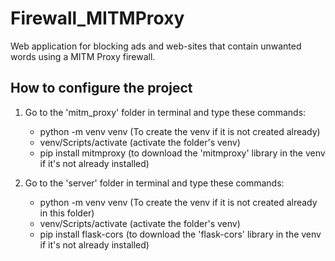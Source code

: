# Firewall_MITMProxy
Web application for blocking ads and web-sites that contain unwanted words using a MITM Proxy firewall.

## How to configure the project

1. Go to the 'mitm_proxy' folder in terminal and type these commands:
   - python -m venv venv    (To create the venv if it is not created already)
   - venv/Scripts/activate  (activate the folder's venv)
   - pip install mitmproxy  (to download the 'mitmproxy' library in the venv if it's not already installed)

2. Go to the 'server' folder in terminal and type these commands:
    - python -m venv venv   (To create the venv if it is not created already in this folder)
    - venv/Scripts/activate  (activate the folder's venv)
    - pip install flask-cors (to download the 'flask-cors' library in the venv if it's not already installed)
